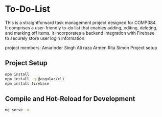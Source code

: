 # To-Do-List
This is a straightforward task management project designed for COMP384. It comprises a user-friendly to-do list that enables adding, editing, deleting, and marking off items. It incorporates a backend integration with Firebase to securely store user login information.

project members:
Amarinder Singh
Ali raza
Armen 
Rita Simon
Project setup

## Project Setup

```sh
npm install
npm install -g @angular/cli
npm install firebase
```

## Compile and Hot-Reload for Development
```sh
ng serve -o
```